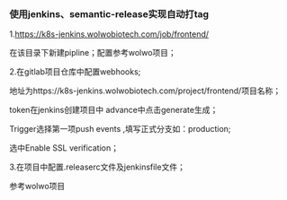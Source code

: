### 使用jenkins、semantic-release实现自动打tag

1.https://k8s-jenkins.wolwobiotech.com/job/frontend/

在该目录下新建pipline；配置参考wolwo项目；

2.在gitlab项目仓库中配置webhooks;

地址为https://k8s-jenkins.wolwobiotech.com/project/frontend/项目名称；

token在jenkins创建项目中 advance中点击generate生成；

Trigger选择第一项push events ,填写正式分支如：production;

选中Enable SSL verification；

3.在项目中配置.releaserc文件及jenkinsfile文件；

参考wolwo项目